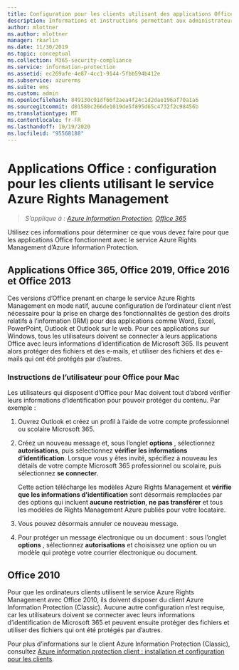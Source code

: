 ```yaml
---
title: Configuration pour les clients utilisant des applications Office avec Azure RMS d’Azure Information Protection
description: Informations et instructions permettant aux administrateurs de configurer des applications Office pour qu’elles fonctionnent avec le service Azure Rights Management d’Azure Information Protection.
author: mlottner
ms.author: mlottner
manager: rkarlin
ms.date: 11/30/2019
ms.topic: conceptual
ms.collection: M365-security-compliance
ms.service: information-protection
ms.assetid: ec269afe-4e87-4cc1-9144-5fbb594b412e
ms.subservice: azurerms
ms.suite: ems
ms.custom: admin
ms.openlocfilehash: 849130c91df66f2aea4f24c1d2dae196af70a1a6
ms.sourcegitcommit: d01580c266de1019de5f895d65c4732f2c98456b
ms.translationtype: MT
ms.contentlocale: fr-FR
ms.lasthandoff: 10/19/2020
ms.locfileid: "95568188"
---
```

# <a name="office-apps-configuration-for-clients-to-use-the-azure-rights-management-service"></a>Applications Office : configuration pour les clients utilisant le service Azure Rights Management

>*S’applique à : [Azure Information Protection](https://azure.microsoft.com/pricing/details/information-protection), [Office 365](https://download.microsoft.com/download/E/C/F/ECF42E71-4EC0-48FF-AA00-577AC14D5B5C/Azure_Information_Protection_licensing_datasheet_EN-US.pdf)*


Utilisez ces informations pour déterminer ce que vous devez faire pour que les applications Office fonctionnent avec le service Azure Rights Management d’Azure Information Protection.

## <a name="office365-apps-office-2019-office-2016-and-office-2013"></a>Applications Office 365, Office 2019, Office 2016 et Office 2013
Ces versions d’Office prenant en charge le service Azure Rights Management en mode natif, aucune configuration de l’ordinateur client n’est nécessaire pour la prise en charge des fonctionnalités de gestion des droits relatifs à l’information (IRM) pour des applications comme Word, Excel, PowerPoint, Outlook et Outlook sur le web. Pour ces applications sur Windows, tous les utilisateurs doivent se connecter à leurs applications Office avec leurs informations d’identification de Microsoft 365. Ils peuvent alors protéger des fichiers et des e-mails, et utiliser des fichiers et des e-mails qui ont été protégés par d’autres.

### <a name="user-instructions-for-office-for-mac"></a>Instructions de l’utilisateur pour Office pour Mac

Les utilisateurs qui disposent d’Office pour Mac doivent tout d’abord vérifier leurs informations d’identification pour pouvoir protéger du contenu. Par exemple :

1. Ouvrez Outlook et créez un profil à l’aide de votre compte professionnel ou scolaire Microsoft 365. 

2. Créez un nouveau message et, sous l’onglet **options** , sélectionnez **autorisations**, puis sélectionnez **vérifier les informations d’identification**. Lorsque vous y êtes invité, spécifiez à nouveau les détails de votre compte Microsoft 365 professionnel ou scolaire, puis sélectionnez **se connecter**.
    
    Cette action télécharge les modèles Azure Rights Management et **vérifie que les informations d’identification** sont désormais remplacées par des options qui incluent **aucune restriction**, **ne pas transférer** et tous les modèles de Rights Management Azure publiés pour votre locataire. 

3. Vous pouvez désormais annuler ce nouveau message.

4. Pour protéger un message électronique ou un document : sous l’onglet **options** , sélectionnez **autorisations** et choisissez une option ou un modèle qui protège votre courrier électronique ou document.

## <a name="office2010"></a>Office 2010
Pour que les ordinateurs clients utilisent le service Azure Rights Management avec Office 2010, ils doivent disposer du client Azure Information Protection (Classic). Aucune autre configuration n’est requise, car les utilisateurs doivent se connecter avec leurs informations d’identification de Microsoft 365 et peuvent ensuite protéger des fichiers et utiliser des fichiers qui ont été protégés par d’autres.

Pour plus d’informations sur le client Azure Information Protection (Classic), consultez [Azure information protection client : installation et configuration pour les clients](configure-client.md).

